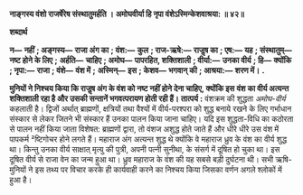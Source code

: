 **नाङ्गस्य वंशो राजर्षेरेष संस्थातुमर्हति ।** **अमोघवीर्या हि नृपा वंशेऽस्मिन्केशवाश्रया: ॥ ४२॥** 

**शब्दार्थ** 

**न—** **नहीं** **; अङ्गस्य—** **राजा अंग का** **; वंश:—** **कुल** **; राज-ऋषे:—** **राजॢष का** **; एष:—** **यह** **; संस्थातुम्—** **नष्ट होने के लिए** **;** **अर्हति—** **चाहिए** **; अमोघ—** **पापरहित, शक्तिशाली** **; वीर्या:—** **उनका वीर्य** **; हि—** **क्योंकि** **; नृपा:—** **राजा** **; वंशे—** **वंश में** **;** **अस्मिन्—** **इस** **; केशव—** **भगवान् की** **; आश्रया:—** **शरण में।** **.** 

**मुनियों ने निश्चय किया कि राजॢष अंग के वंश को नष्ट नहीं होने देना चाहिए, क्योंकि इस** **वंश का वीर्य अत्यन्त शक्तिशाली रहा है और उसकी सन्तानें भगवत्परायण होती रही हैं।** **तात्पर्य :** वंशक्रम की शुद्धता *अमोघ-वीर्य* कहलाती है। द्विजों अर्थात् ब्राह्मणों, क्षत्रियों तथा वैश्यों में वीर्य-परश्परा को शुद्ध बनाये रखने के लिए गर्भाधान संस्कार से लेकर जितने भी संस्कार हैं उनका पालन किया जाना चाहिए। यदि इस शुद्धता-विधि का कठोरता से पालन नहीं किया जाता विशेषत: ब्राह्मणों द्वारा, तो वंशज अशुद्ध होते जाते हैं और धीरे धीरे उस वंश में पापकर्म ²ष्टिगोचर होने लगते हैं। महाराज अंग अत्यन्त शुद्ध थे क्योंकि वे महाराज ध्रुव के वंश का वीर्य शुद्ध था। किन्तु उनका वीर्य साक्षात् मृत्यु की पुत्री, अपनी पत्नी सुनीथा, के संसर्ग में दूषित हो चुका था। इस दूषित वीर्य से राजा वेन का जन्म हुआ था। ध्रुव महाराज के वंश की यह सबसे बड़ी दुर्घटना थी। सभी ऋषि-मुनियों ने इस तथ्य पर विचार करके ही कार्यवाही करने का निश्चय किया जिसका वर्णन अगले श्लोकों में हुआ है।  